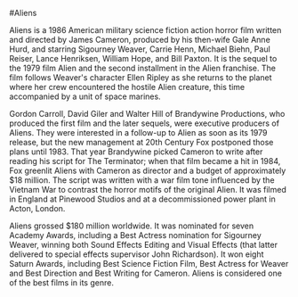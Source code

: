 #Aliens

Aliens is a 1986 American military science fiction action horror film written and directed by James Cameron, produced by his then-wife Gale Anne Hurd, and starring Sigourney Weaver, Carrie Henn, Michael Biehn, Paul Reiser, Lance Henriksen, William Hope, and Bill Paxton. It is the sequel to the 1979 film Alien and the second installment in the Alien franchise. The film follows Weaver's character Ellen Ripley as she returns to the planet where her crew encountered the hostile Alien creature, this time accompanied by a unit of space marines.

Gordon Carroll, David Giler and Walter Hill of Brandywine Productions, who produced the first film and the later sequels, were executive producers of Aliens. They were interested in a follow-up to Alien as soon as its 1979 release, but the new management at 20th Century Fox postponed those plans until 1983. That year Brandywine picked Cameron to write after reading his script for The Terminator; when that film became a hit in 1984, Fox greenlit Aliens with Cameron as director and a budget of approximately $18 million. The script was written with a war film tone influenced by the Vietnam War to contrast the horror motifs of the original Alien. It was filmed in England at Pinewood Studios and at a decommissioned power plant in Acton, London.

Aliens grossed $180 million worldwide. It was nominated for seven Academy Awards, including a Best Actress nomination for Sigourney Weaver, winning both Sound Effects Editing and Visual Effects (that latter delivered to special effects supervisor John Richardson). It won eight Saturn Awards, including Best Science Fiction Film, Best Actress for Weaver and Best Direction and Best Writing for Cameron. Aliens is considered one of the best films in its genre.
